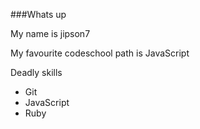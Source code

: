 ###Whats up

My name is jipson7

My favourite codeschool path is JavaScript

Deadly skills

* Git
* JavaScript
* Ruby
